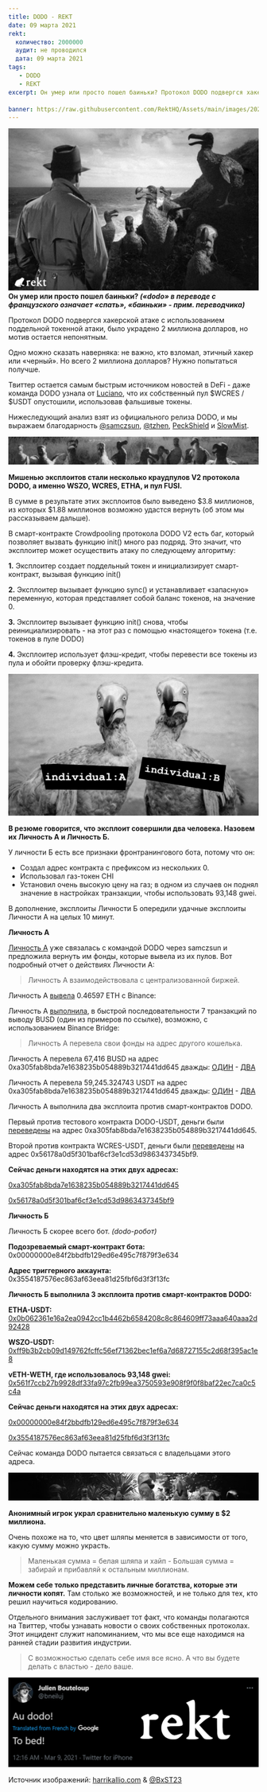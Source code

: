 ```yaml
---
title: DODO - REKT
date: 09 марта 2021
rekt: 
  количество: 2000000
  аудит: не проводился
  дата: 09 марта 2021
tags:
   - DODO
   - REKT
excerpt: Он умер или просто пошел баиньки? Протокол DODO подвергся хакерской атаке с использованием поддельной токенной атаки, было украдено 2 миллиона долларов, но мотив остается непонятным. Одно можно сказать наверняка - не важно, кто взломал, этичный хакер или «черный». Но всего 2 миллиона долларов? Нужно попытаться получше.

banner: https://raw.githubusercontent.com/RektHQ/Assets/main/images/2021/03/dodo-header-twt.png
---
```

![](https://raw.githubusercontent.com/RektHQ/Assets/main/images/2021/03/dodo-header.png)
**Он умер или просто пошел баиньки? _(«dodo» в переводе с французского означает «спать», «баиньки» - прим. переводчика)_**

Протокол DODO подвергся хакерской атаке с использованием поддельной токенной атаки, было украдено 2 миллиона долларов, но мотив остается непонятным. 

Одно можно сказать наверняка: не важно, кто взломал, этичный хакер или «черный». Но всего 2 миллиона долларов? Нужно попытаться получше.

Твиттер остается самым быстрым источником новостей в DeFi - даже команда DODO узнала от [Luciano](https://twitter.com/Luciano_vPEPO/status/1369055985684381696?s=20), что их собственный пул $WCRES / $USDT опустошили, использовав фальшивые токены.

Нижеследующий анализ взят из официального релиза DODO, и мы выражаем благодарность [@samczsun](https://twitter.com/samczsun), [@tzhen](https://twitter.com/tzhen), [PeckShield](https://twitter.com/peckshield) и [SlowMist](https://twitter.com/SlowMist_Team).

![](https://raw.githubusercontent.com/RektHQ/Assets/main/images/2021/03/dodo-linebreak.png)

**Мишенью эксплоитов стали несколько краудпулов V2 протокола DODO, а именно WSZO, WCRES, ETHA, и пул FUSI.**

В сумме в результате этих эксплоитов было выведено $3.8 миллионов, из которых $1.88 миллионов возможно удастся вернуть (об этом мы рассказываем дальше). 

В смарт-контракте Crowdpooling протокола DODO V2 есть баг, который позволяет вызвать функцию init() много раз подряд. Это значит, что эксплоитер может осуществить атаку по следующему алгоритму:

**1.** Эксплоитер создает поддельный токен и инициализирует смарт-контракт, вызывая функцию init()

**2.** Эксплоитер вызывает функцию sync() и устанавливает «запасную» переменную, которая представляет собой баланс токенов, на значение 0.

**3.** Эксплоитер вызывает функцию init() снова, чтобы реинициализировать - на этот раз с помощью «настоящего» токена (т.е. токенов в пуле DODO)

**4.** Эксплоитер использует флэш-кредит, чтобы перевести все токены из пула и обойти проверку флэш-кредита.

![](https://raw.githubusercontent.com/RektHQ/Assets/main/images/2021/03/dodo-suspects.png)

**В резюме говорится, что эксплоит совершили два человека.  Назовем их Личность А и Личность Б.**

У личности Б есть все признаки фронтранингового бота, потому что он:

- Создал адрес контракта с префиксом из нескольких 0.
- Использовал газ-токен CHI
- Установил очень высокую цену на газ; в одном из случаев он поднял значение в настройках транзакции, чтобы использовать 93,148 gwei.   

В дополнение, эксплоиты Личности Б опередили удачные эксплоиты Личности А на целых 10 минут.

**Личность А**

[Личность A](https://etherscan.io/address/0x368a6558255bccac517da5106647d8182c571b23) уже связалась с командой DODO через samczsun и предложила вернуть им фонды, которые вывела из их пулов.   Вот подробный отчет о действиях Личности А:

>Личность А взаимодействовала с централизованной биржей.

Личность A [вывела](https://etherscan.io/tx/0x970b32a8c81dd3fc47fa118621726fc418ec3526c4379470a4000ed7b448360f) 0.46597 ETH с Binance:  

Личность A [выполнила](https://etherscan.io/tx/0x300de107cbca466abe121112848daaf7f5f0d15625d54773dd0bbbff4e276e93), в быстрой последовательности 7 транзакций по выводу BUSD (один из примеров по ссылке), возможно, с использованием Binance Bridge: 

>Личность А перевела свои фонды на адрес другого кошелька.

Личность А перевела 67,416 BUSD на адрес 0xa305fab8bda7e1638235b054889b3217441dd645 дважды: [ОДИН](https://etherscan.io/tx/0x306d08f3d8af85dfdea7a6edb336d7504e8ecc7c609e4b940d188ba68e11cab5) - [ДВА](https://etherscan.io/tx/0x56dbf6421c6e6bd779ab0c12fd49e1f7714dd85023aa74abae1940f8d88669cf)

Личность А перевела 59,245.324743 USDT на адрес 0xa305fab8bda7e1638235b054889b3217441dd645 дважды: [ОДИН](https://etherscan.io/tx/0xbee2f507b2f4b4321927a9762dac757df12fe1ba2d6f85314273b9ea542a5c13) - [ДВА](https://etherscan.com/tx/0xaf80cf58c88f0e0f2f44e3902e4c7cd2c17122511fbc6c2d9b2cd43fbc4199b9)

Личность А выполнила два эксплоита против смарт-контрактов DODO.

Первый против тестового контракта DODO-USDT, деньги были [переведены](https://etherscan.io/address/0x328410f276d4fe83fc78fa56ad32d9821a5e5c1c#tokentxns) на адрес 0xa305fab8bda7e1638235b054889b3217441dd645. 

Второй против контракта WCRES-USDT, деньги были [переведены](https://etherscan.com/address/0x910fd17b9bfc42a6eea822912f036ef5a080be8a#tokentxns) на адрес 0x56178a0d5f301baf6cf3e1cd53d9863437345bf9.

**Сейчас деньги находятся на этих двух адресах:**

[0xa305fab8bda7e1638235b054889b3217441dd645](https://etherscan.io/address/0xa305fab8bda7e1638235b054889b3217441dd645)

[0x56178a0d5f301baf6cf3e1cd53d9863437345bf9](https://etherscan.io/address/0x56178a0d5f301baf6cf3e1cd53d9863437345bf9) 

**Личность Б**

Личность Б скорее всего бот. _(dodo-робот)_

**Подозреваемый смарт-контракт бота:** 0x00000000e84f2bbdfb129ed6e495c7f879f3e634 

**Адрес триггерного аккаунта:** 0x3554187576ec863af63eea81d25fbf6d3f3f13fc

**Личность Б выполнила 3 эксплоита против смарт-контрактов DODO:**

**ETHA-USDT:** [0x0b062361e16a2ea0942cc1b4462b6584208c8c864609ff73aaa640aaa2d92428](https://etherscan.io/tx/0x0b062361e16a2ea0942cc1b4462b6584208c8c864609ff73aaa640aaa2d92428)

**WSZO-USDT:** [0xff9b3b2cb09d149762fcffc56ef71362bec1ef6a7d68727155c2d68f395ac1e8](https://etherscan.io/tx/0xff9b3b2cb09d149762fcffc56ef71362bec1ef6a7d68727155c2d68f395ac1e8)

**vETH-WETH, где использовалось 93,148 gwei:** [0x561f7ccb27b9928df33fa97c2fb99ea3750593e908f9f0f8baf22ec7ca0c5c4a](https://etherscan.io/tx/0x561f7ccb27b9928df33fa97c2fb99ea3750593e908f9f0f8baf22ec7ca0c5c4a)

**Сейчас деньги находятся на этих двух адресах:**

[0x00000000e84f2bbdfb129ed6e495c7f879f3e634](https://etherscan.io/address/0x00000000e84f2bbdfb129ed6e495c7f879f3e634)

[0x3554187576ec863af63eea81d25fbf6d3f3f13fc](https://etherscan.io/address/0x3554187576ec863af63eea81d25fbf6d3f3f13fc) 

Сейчас команда DODO пытается связаться с владельцами этого адреса.

![](https://raw.githubusercontent.com/RektHQ/Assets/main/images/2021/03/dodo-linebreak2.png)

**Анонимный игрок украл сравнительно маленькую сумму в $2 миллиона.** 

Очень похоже на то, что цвет шляпы меняется в зависимости от того, какую сумму можно украсть. 

>Маленькая сумма = белая шляпа и хайп - Большая сумма = забирай и прибавляй к остальным миллионам.

**Можем себе только представить личные богатства, которые эти личности копят.** Там столько же возможностей, и не только для тех, кто решил научиться кодированию.

Отдельного внимания заслуживает тот факт, что команды полагаются на Твиттер, чтобы узнавать новости о своих собственных протоколах. Этот инцидент служит напоминанием, что мы все еще находимся на ранней стадии развития индустрии.

>С возможностью сделать себе имя все ясно. А что вы будете делать с властью - дело ваше. 

![](https://raw.githubusercontent.com/RektHQ/Assets/main/images/2021/03/dodo-conc.png)

Источник изображений: [harrikallio.com](https://harrikallio.com/portfolio/dodo-mauritius-island/) & [@BxST23](https://twitter.com/BxST23) 
